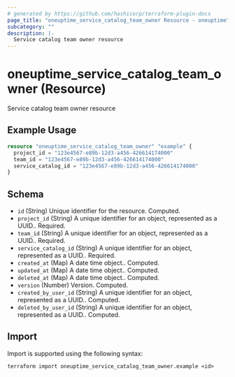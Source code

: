 ```yaml
---
# generated by https://github.com/hashicorp/terraform-plugin-docs
page_title: "oneuptime_service_catalog_team_owner Resource - oneuptime"
subcategory: ""
description: |-
  Service catalog team owner resource
---
```


# oneuptime_service_catalog_team_owner (Resource)

Service catalog team owner resource

## Example Usage

```terraform
resource "oneuptime_service_catalog_team_owner" "example" {
  project_id = "123e4567-e89b-12d3-a456-426614174000"
  team_id = "123e4567-e89b-12d3-a456-426614174000"
  service_catalog_id = "123e4567-e89b-12d3-a456-426614174000"
}
```

## Schema

- `id` (String) Unique identifier for the resource. Computed.
- `project_id` (String) A unique identifier for an object, represented as a UUID.. Required.
- `team_id` (String) A unique identifier for an object, represented as a UUID.. Required.
- `service_catalog_id` (String) A unique identifier for an object, represented as a UUID.. Required.
- `created_at` (Map) A date time object.. Computed.
- `updated_at` (Map) A date time object.. Computed.
- `deleted_at` (Map) A date time object.. Computed.
- `version` (Number) Version. Computed.
- `created_by_user_id` (String) A unique identifier for an object, represented as a UUID.. Computed.
- `deleted_by_user_id` (String) A unique identifier for an object, represented as a UUID.. Computed.

## Import

Import is supported using the following syntax:

```shell
terraform import oneuptime_service_catalog_team_owner.example <id>
```
